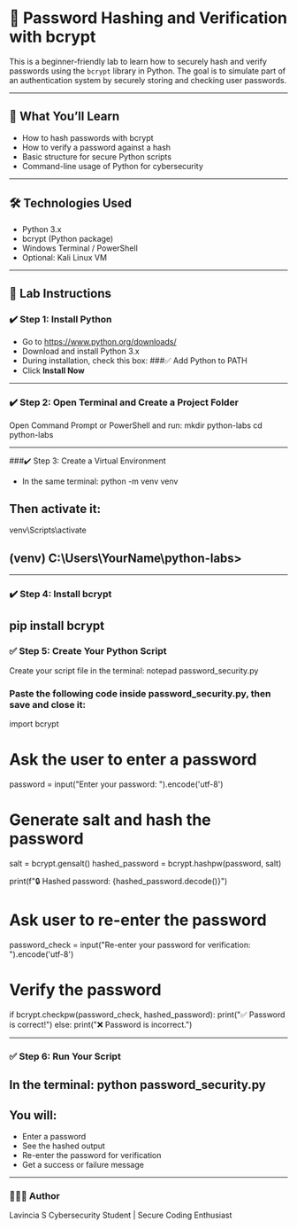 # 🔐 Password Hashing and Verification with bcrypt

This is a beginner-friendly lab to learn how to securely hash and verify passwords using the `bcrypt` library in Python. The goal is to simulate part of an authentication system by securely storing and checking user passwords.

---

## 📌 What You’ll Learn

- How to hash passwords with bcrypt  
- How to verify a password against a hash  
- Basic structure for secure Python scripts  
- Command-line usage of Python for cybersecurity

---

## 🛠️ Technologies Used

- Python 3.x  
- bcrypt (Python package)  
- Windows Terminal / PowerShell  
- Optional: Kali Linux VM

---

## 🧪 Lab Instructions

### ✔️ Step 1: Install Python

- Go to https://www.python.org/downloads/  
- Download and install Python 3.x  
- During installation, check this box:
###✅ Add Python to PATH
- Click **Install Now**

---

### ✔️ Step 2: Open Terminal and Create a Project Folder

Open Command Prompt or PowerShell and run:
mkdir python-labs
cd python-labs

---
###✔️ Step 3: Create a Virtual Environment
- In the same terminal:
python -m venv venv
## Then activate it:
venv\Scripts\activate
## (venv) C:\Users\YourName\python-labs>
---
### ✔️ Step 4: Install bcrypt
pip install bcrypt
---
### ✅ Step 5: Create Your Python Script
Create your script file in the terminal:
notepad password_security.py

### Paste the following code inside password_security.py, then save and close it:
import bcrypt

# Ask the user to enter a password
password = input("Enter your password: ").encode('utf-8')

# Generate salt and hash the password
salt = bcrypt.gensalt()
hashed_password = bcrypt.hashpw(password, salt)

print(f"🔒 Hashed password: {hashed_password.decode()}")

# Ask user to re-enter the password
password_check = input("Re-enter your password for verification: ").encode('utf-8')

# Verify the password
if bcrypt.checkpw(password_check, hashed_password):
    print("✅ Password is correct!")
else:
    print("❌ Password is incorrect.")


---
### ✅ Step 6: Run Your Script
In the terminal:
python password_security.py
---
## You will:

- Enter a password
- See the hashed output
- Re-enter the password for verification
- Get a success or failure message
---
### 👩🏽‍💻 Author
Lavincia S
Cybersecurity Student | Secure Coding Enthusiast

